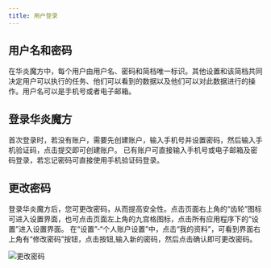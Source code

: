 ```yaml
---
title: 用户登录
---
```


## 用户名和密码

在华炎魔方中，每个用户由用户名、密码和简档唯一标识。其他设置和该简档共同决定用户可以执行的任务、他们可以看到的数据以及他们可以对此数据进行的操作。用户名可以是手机号或者电子邮箱。

## 登录华炎魔方

首次登录时，若没有账户，需要先创建账户，输入手机号并设置密码，然后输入手机验证码，点击提交即可创建账户。
已有账户可直接输入手机号或电子邮箱及密码登录，若忘记密码可直接使用手机验证码登录。

## 更改密码

登录华炎魔方后，您可更改密码，从而提高安全性。点击页面右上角的“齿轮”图标可进入设置界面，也可点击页面左上角的九宫格图标，点击所有应用程序下的“设置”进入设置界面。
在“设置”-“个人账户设置”中，点击“我的资料”，可看到界面右上角有“修改密码”按钮，点击按钮,输入新的密码，然后点击确认即可更改密码。

![更改密码](/assets/help/introduction/更改密码.png)
